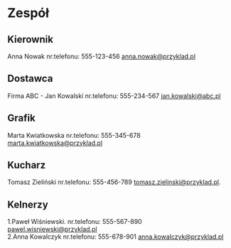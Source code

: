 # Zespół

## Kierownik

Anna Nowak nr.telefonu: 555-123-456 anna.nowak@przyklad.pl

## Dostawca

Firma ABC - Jan Kowalski nr.telefonu: 555-234-567 jan.kowalski@abc.pl

## Grafik

Marta Kwiatkowska nr.telefonu: 555-345-678 marta.kwiatkowska@przyklad.pl

## Kucharz

Tomasz Zieliński nr.telefonu: 555-456-789 tomasz.zielinski@przyklad.pl.

## Kelnerzy

1.Paweł Wiśniewski. nr.telefonu: 555-567-890 pawel.wisniewski@przyklad.pl  
2.Anna Kowalczyk nr.telefonu: 555-678-901 anna.kowalczyk@przyklad.pl  



